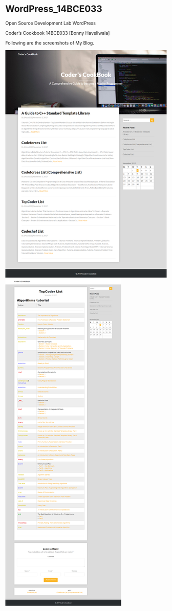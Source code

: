 # WordPress_14BCE033
Open Source Development Lab
WordPress

Coder’s Cookbook
14BCE033 [Bonny Haveliwala]

Following are the screenshots of My Blog.

![Alt text](https://github.com/14bce033-038/WordPress_14BCE033/blob/master/Home.png "Home Page")
![Alt text](https://github.com/14bce033-038/WordPress_14BCE033/blob/master/Post.png "One of the Posts")

